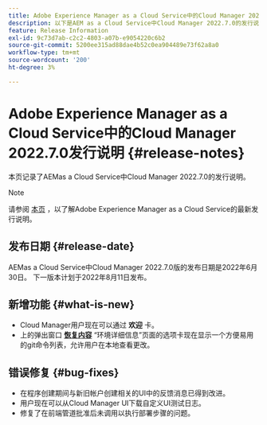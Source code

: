```yaml
---
title: Adobe Experience Manager as a Cloud Service中的Cloud Manager 2022.7.0发行说明
description: 以下是AEM as a Cloud Service中Cloud Manager 2022.7.0的发行说明。
feature: Release Information
exl-id: 9c73d7ab-c2c2-4803-a07b-e9054220c6b2
source-git-commit: 5200ee315ad88dae4b52c0ea904489e73f62a8a0
workflow-type: tm+mt
source-wordcount: '200'
ht-degree: 3%

---
```



# Adobe Experience Manager as a Cloud Service中的Cloud Manager 2022.7.0发行说明 {#release-notes}

本页记录了AEMas a Cloud Service中Cloud Manager 2022.7.0的发行说明。

>[!NOTE]
>
>请参阅 [本页](/help/release-notes/release-notes-cloud/release-notes-current.md) ，以了解Adobe Experience Manager as a Cloud Service的最新发行说明。

## 发布日期 {#release-date}

AEMas a Cloud Service中Cloud Manager 2022.7.0版的发布日期是2022年6月30日。 下一版本计划于2022年8月11日发布。

## 新增功能 {#what-is-new}

* Cloud Manager用户现在可以通过 **欢迎** 卡。
* 上的弹出窗口 **[恢复内容](/help/operations/backup.md)** “环境详细信息”页面的选项卡现在显示一个方便易用的git命令列表，允许用户在本地查看更改。

## 错误修复 {#bug-fixes}

* 在程序创建期间与新旧帐户创建相关的UI中的反馈消息已得到改进。
* 用户现在可以从Cloud Manager UI下载自定义UI测试日志。
* 修复了在前端管道批准后未调用以执行部署步骤的问题。
